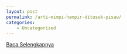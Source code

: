 ```yaml
---
layout: post
permalink: /arti-mimpi-hampir-ditusuk-pisau/
categories:
    - Uncategorized
---
```


[Baca Selengkapnya](/07)